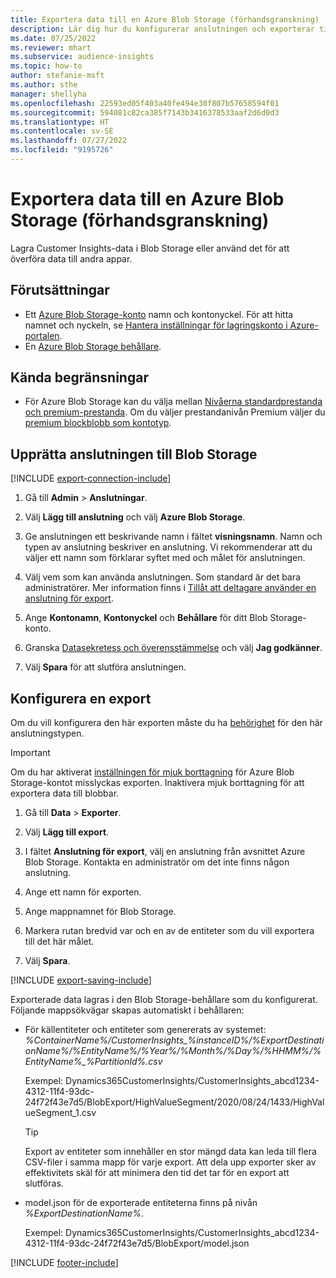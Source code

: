 ```yaml
---
title: Exportera data till en Azure Blob Storage (förhandsgranskning)
description: Lär dig hur du konfigurerar anslutningen och exporterar till Blob Storage.
ms.date: 07/25/2022
ms.reviewer: mhart
ms.subservice: audience-insights
ms.topic: how-to
author: stefanie-msft
ms.author: sthe
manager: shellyha
ms.openlocfilehash: 22593ed05f403a40fe494e30f807b57658594f01
ms.sourcegitcommit: 594081c82ca385f7143b3416378533aaf2d6d0d3
ms.translationtype: HT
ms.contentlocale: sv-SE
ms.lasthandoff: 07/27/2022
ms.locfileid: "9195726"
---
```

# <a name="export-data-to-an-azure-blob-storage-preview"></a>Exportera data till en Azure Blob Storage (förhandsgranskning)

Lagra Customer Insights-data i Blob Storage eller använd det för att överföra data till andra appar.

## <a name="prerequisites"></a>Förutsättningar

- Ett [Azure Blob Storage-konto](/azure/storage/blobs/create-data-lake-storage-account) namn och kontonyckel. För att hitta namnet och nyckeln, se [Hantera inställningar för lagringskonto i Azure-portalen](/azure/storage/common/storage-account-manage).
- En [Azure Blob Storage behållare](/azure/storage/blobs/storage-quickstart-blobs-portal#create-a-container).

## <a name="known-limitations"></a>Kända begränsningar

- För Azure Blob Storage kan du välja mellan [Nivåerna standardprestanda och premium-prestanda](/azure/storage/blobs/storage-blob-performance-tiers). Om du väljer prestandanivån Premium väljer du [premium blockblobb som kontotyp](/azure/storage/common/storage-account-overview#types-of-storage-accounts).

## <a name="set-up-connection-to-blob-storage"></a>Upprätta anslutningen till Blob Storage

[!INCLUDE [export-connection-include](includes/export-connection-admn.md)]

1. Gå till **Admin** > **Anslutningar**.

1. Välj **Lägg till anslutning** och välj **Azure Blob Storage**.

1. Ge anslutningen ett beskrivande namn i fältet **visningsnamn**. Namn och typen av anslutning beskriver en anslutning. Vi rekommenderar att du väljer ett namn som förklarar syftet med och målet för anslutningen.

1. Välj vem som kan använda anslutningen. Som standard är det bara administratörer. Mer information finns i [Tillåt att deltagare använder en anslutning för export](connections.md#allow-contributors-to-use-a-connection-for-exports).

1. Ange **Kontonamn**, **Kontonyckel** och **Behållare** för ditt Blob Storage-konto.

1. Granska [Datasekretess och överensstämmelse](connections.md#data-privacy-and-compliance) och välj **Jag godkänner**.

1. Välj **Spara** för att slutföra anslutningen.

## <a name="configure-an-export"></a>Konfigurera en export

Om du vill konfigurera den här exporten måste du ha [behörighet](export-destinations.md#set-up-a-new-export) för den här anslutningstypen.

> [!IMPORTANT]
> Om du har aktiverat [inställningen för mjuk borttagning](/azure/storage/blobs/soft-delete-blob-enable) för Azure Blob Storage-kontot misslyckas exporten. Inaktivera mjuk borttagning för att exportera data till blobbar.

1. Gå till **Data** > **Exporter**.

1. Välj **Lägg till export**.

1. I fältet **Anslutning för export**, välj en anslutning från avsnittet Azure Blob Storage. Kontakta en administratör om det inte finns någon anslutning.

1. Ange ett namn för exporten.

1. Ange mappnamnet för Blob Storage.

1. Markera rutan bredvid var och en av de entiteter som du vill exportera till det här målet.

1. Välj **Spara**.

[!INCLUDE [export-saving-include](includes/export-saving.md)]

Exporterade data lagras i den Blob Storage-behållare som du konfigurerat. Följande mappsökvägar skapas automatiskt i behållaren:

- För källentiteter och entiteter som genererats av systemet:   
  *%ContainerName%/CustomerInsights_%instanceID%/%ExportDestinationName%/%EntityName%/%Year%/%Month%/%Day%/%HHMM%/%EntityName%_%PartitionId%.csv*  

  Exempel: Dynamics365CustomerInsights/CustomerInsights_abcd1234-4312-11f4-93dc-24f72f43e7d5/BlobExport/HighValueSegment/2020/08/24/1433/HighValueSegment_1.csv
  
  > [!TIP]
  > Export av entiteter som innehåller en stor mängd data kan leda till flera CSV-filer i samma mapp för varje export. Att dela upp exporter sker av effektivitets skäl för att minimera den tid det tar för en export att slutföras.

- model.json för de exporterade entiteterna finns på nivån *%ExportDestinationName%*.  
  
  Exempel: Dynamics365CustomerInsights/CustomerInsights_abcd1234-4312-11f4-93dc-24f72f43e7d5/BlobExport/model.json

[!INCLUDE [footer-include](includes/footer-banner.md)]
